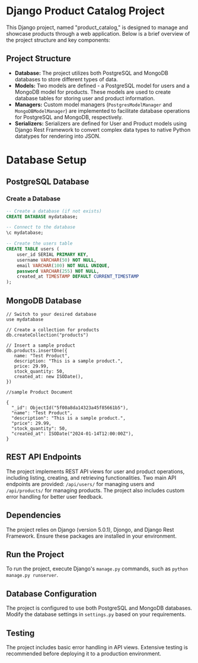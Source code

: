 # Django Product Catalog Project

This Django project, named "product_catalog," is designed to manage and showcase products through a web application. Below is a brief overview of the project structure and key components:

## Project Structure

- **Database:** The project utilizes both PostgreSQL and MongoDB databases to store different types of data.
- **Models:** Two models are defined - a PostgreSQL model for users and a MongoDB model for products. These models are used to create database tables for storing user and product information.
- **Managers:** Custom model managers (`PostgresModelManager` and `MongoDBModelManager`) are implemented to facilitate database operations for PostgreSQL and MongoDB, respectively.
- **Serializers:** Serializers are defined for User and Product models using Django Rest Framework to convert complex data types to native Python datatypes for rendering into JSON.

# Database Setup

## PostgreSQL Database

### Create a Database
```sql
-- Create a database (if not exists)
CREATE DATABASE mydatabase;

-- Connect to the database
\c mydatabase;

-- Create the users table
CREATE TABLE users (
    user_id SERIAL PRIMARY KEY,
    username VARCHAR(50) NOT NULL,
    email VARCHAR(100) NOT NULL UNIQUE,
    password VARCHAR(255) NOT NULL,
    created_at TIMESTAMP DEFAULT CURRENT_TIMESTAMP
);
```

## MongoDB Database
```mongodb
// Switch to your desired database
use mydatabase

// Create a collection for products
db.createCollection("products")

// Insert a sample product
db.products.insertOne({
   name: "Test Product",
   description: "This is a sample product.",
   price: 29.99,
   stock_quantity: 50,
   created_at: new ISODate(),
})

//sample Product Document

{
  "_id": ObjectId("5f00a8da14323a45f85661b5"),
  "name": "Test Product",
  "description": "This is a sample product.",
  "price": 29.99,
  "stock_quantity": 50,
  "created_at": ISODate("2024-01-14T12:00:00Z"),
}
```

## REST API Endpoints

The project implements REST API views for user and product operations, including listing, creating, and retrieving functionalities. Two main API endpoints are provided: `/api/users/` for managing users and `/api/products/` for managing products. The project also includes custom error handling for better user feedback.


## Dependencies

The project relies on Django (version 5.0.1), Djongo, and Django Rest Framework. Ensure these packages are installed in your environment.

## Run the Project

To run the project, execute Django's `manage.py` commands, such as `python manage.py runserver`.

## Database Configuration

The project is configured to use both PostgreSQL and MongoDB databases. Modify the database settings in `settings.py` based on your requirements.

## Testing

The project includes basic error handling in API views. Extensive testing is recommended before deploying it to a production environment.
